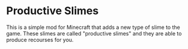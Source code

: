 
Productive Slimes
=======

This is a simple mod for Minecraft that adds a new type of slime to the game. These slimes are called "productive slimes" and they are able to produce recourses for you.